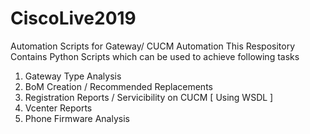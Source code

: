 # CiscoLive2019
Automation Scripts for Gateway/ CUCM Automation
This Respository Contains Python Scripts which can be used to achieve following tasks
1. Gateway Type Analysis
2. BoM Creation / Recommended Replacements
3. Registration Reports / Servicibility  on CUCM [ Using WSDL ]
4. Vcenter Reports
5. Phone Firmware Analysis
